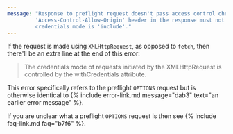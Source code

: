 ```yaml
---
message: "Response to preflight request doesn't pass access control check: The value of the
         'Access-Control-Allow-Origin' header in the response must not be the wildcard '*' when the request's
         credentials mode is 'include'."
---
```


If the request is made using `XMLHttpRequest`, as opposed to `fetch`, then there'll be an extra line at the end of this
error:

<blockquote class="error">
  The credentials mode of requests initiated by the XMLHttpRequest is controlled by the withCredentials attribute.
</blockquote>

This error specifically refers to the preflight `OPTIONS` request but is otherwise identical to
{% include error-link.md message="dab3" text="an earlier error message" %}.

If you are unclear what a preflight `OPTIONS` request is then see {% include faq-link.md faq="b7f6" %}.
